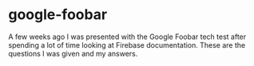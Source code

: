 # google-foobar
A few weeks ago I was presented with the Google Foobar tech test after spending a lot of time looking at Firebase documentation. These are the questions I was given and my answers.
